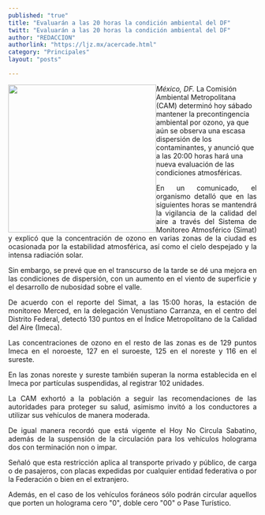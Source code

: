 ```yaml
---
published: "true"
title: "Evaluarán a las 20 horas la condición ambiental del DF"
twitt: "Evaluarán a las 20 horas la condición ambiental del DF"
author: "REDACCION"
authorlink: "https://ljz.mx/acercade.html"
category: "Principales"
layout: "posts"

---
```


<div />

<p style="text-align: justify;" />

*<img src="http://ljz.mx/images/stories/fotos_mayo2013/precontingencia.jpg" border="0" width="300" style="float: left;" />México, DF.* La Comisión Ambiental Metropolitana (CAM) determinó hoy sábado mantener la precontingencia ambiental por ozono, ya que aún se observa una escasa dispersión de los contaminantes, y anunció que a las 20:00 horas hará una nueva evaluación de las condiciones atmosféricas. </p> <p style="text-align: justify;">
  En un comunicado, el organismo detalló que en las siguientes horas se mantendrá la vigilancia de la calidad del aire a través del Sistema de Monitoreo Atmosférico (Simat) y explicó que la concentración de ozono en varias zonas de la ciudad es ocasionada por la estabilidad atmosférica, así como el cielo despejado y la intensa radiación solar.
</p>

<p style="text-align: justify;">
  Sin embargo, se prevé que en el transcurso de la tarde se dé una mejora en las condiciones de dispersión, con un aumento en el viento de superficie y el desarrollo de nubosidad sobre el valle.
</p>

<p style="text-align: justify;">
  De acuerdo con el reporte del Simat, a las 15:00 horas, la estación de monitoreo Merced, en la delegación Venustiano Carranza, en el centro del Distrito Federal, detectó 130 puntos en el Índice Metropolitano de la Calidad del Aire (Imeca).
</p>

<p style="text-align: justify;">
  Las concentraciones de ozono en el resto de las zonas es de 129 puntos Imeca en el noroeste, 127 en el suroeste, 125 en el noreste y 116 en el sureste.
</p>

<p style="text-align: justify;">
  En las zonas noreste y sureste también superan la norma establecida en el Imeca por partículas suspendidas, al registrar 102 unidades.
</p>

<p style="text-align: justify;">
  La CAM exhortó a la población a seguir las recomendaciones de las autoridades para proteger su salud, asimismo invitó a los conductores a utilizar sus vehículos de manera moderada.
</p>

<p style="text-align: justify;">
  De igual manera recordó que está vigente el Hoy No Circula Sabatino, además de la suspensión de la circulación para los vehículos holograma dos con terminación non o impar.
</p>

<p style="text-align: justify;">
  Señaló que esta restricción aplica al transporte privado y público, de carga o de pasajeros, con placas expedidas por cualquier entidad federativa o por la Federación o bien en el extranjero.
</p>

<p style="text-align: justify;">
  Además, en el caso de los vehículos foráneos sólo podrán circular aquellos que porten un holograma cero "0", doble cero "00" o Pase Turístico.
</p></div>
